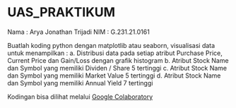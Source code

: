 # UAS_PRAKTIKUM

Nama : Arya Jonathan Trijadi
NIM : G.231.21.0161

Buatlah koding python dengan matplotlib atau seaborn, visualisasi data untuk
menampilkan :
a. Distribusi data pada setiap atribut Purchase Price, Current Price dan Gain/Loss dengan grafik histogram
b. Atribut Stock Name dan Symbol yang memiliki Dividen / Share 5 tertinggi
c. Atribut Stock Name dan Symbol yang memiliki Market Value 5 tertinggi
d. Atribut Stock Name dan Symbol yang memiliki Annual Yield 7 tertinggi

Kodingan bisa dilihat melalui [Google Colaboratory](https://colab.research.google.com/drive/1cLoRGCQo1swMzd2SgvVofw-6S49foEpN?usp=sharing)
